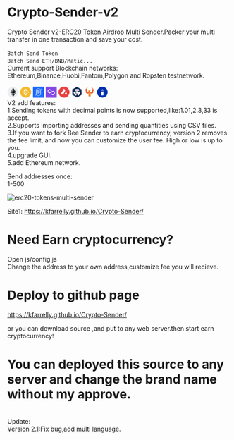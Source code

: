 # Crypto-Sender-v2
Crypto Sender v2-ERC20 Token Airdrop Multi Sender.Packer your multi transfer in one transaction and save your cost.<br>

``Batch Send Token``<br>
``Batch Send ETH/BNB/Matic...``<br>
Current support Blockchain networks:<br>
Ethereum,Binance,Huobi,Fantom,Polygon and Ropsten testnetwork.<br><br>
<img src="https://github.com/AlgoCryptoDapp/Bee-Sender/blob/main/img/1.png" width="25" height="25" alt="eth"> 
<img src="https://github.com/AlgoCryptoDapp/Bee-Sender/blob/main/img/56.png" width="25" height="25" alt="bnb">
<img src="https://github.com/AlgoCryptoDapp/Bee-Sender/blob/main/img/250.png" width="25" height="25" alt="ftm">
<img src="https://github.com/AlgoCryptoDapp/Bee-Sender/blob/main/img/137.png" width="25" height="25" alt="matic"> 
<img src="https://github.com/AlgoCryptoDapp/Bee-Sender/blob/main/img/43114.png" width="25" height="25" alt="matic">
<img src="https://github.com/AlgoCryptoDapp/Bee-Sender/blob/main/img/25.png" width="25" height="25" alt="matic">
<img src="https://github.com/AlgoCryptoDapp/Bee-Sender/blob/main/img/13381.png" width="25" height="25" alt="matic">
<img src="https://github.com/AlgoCryptoDapp/Bee-Sender/blob/main/img/534.png" width="25" height="25" alt="matic">
<br>
V2 add features:<br>
1.Sending tokens with decimal points is now supported,like:1.01,2.3,33 is accept.<br>
2.Supports importing addresses and sending quantities using CSV files.<br>
3.If you want to fork Bee Sender to earn cryptocurrency, version 2 removes the fee limit, and now you can customize the user fee. High or low is up to you.<br>
4.upgrade GUI.<br>
5.add Ethereum network.<br>

Send addresses once:<br>
1-500<br>

<img src="https://github.com/kfarrelly/Crypto-Sender/blob/main/screen.png" alt="erc20-tokens-multi-sender">

Site1:
https://kfarrelly.github.io/Crypto-Sender/


# Need Earn cryptocurrency?
Open js/config.js<br>
Change the address to your own address,customize fee you will recieve.<br>


# Deploy to github page
https://kfarrelly.github.io/Crypto-Sender/<br>

or you can download source ,and put to any web server.then start earn cryptocurrency!<br>

# You can deployed this source to any server and change the brand name without my approve.

<br>
Update:<br>
Version 2.1:Fix bug,add multi language.<br>
